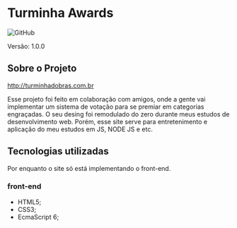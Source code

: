 # Turminha Awards

![GitHub](https://img.shields.io/github/license/GabMeula07/Turminha-Awards?style=for-the-badge)

Versão: 1.0.0

## Sobre o Projeto

http://turminhadobras.com.br

Esse projeto foi feito em colaboração com amigos, onde a gente vai implementar um sistema de votação para se premiar em categorias engraçadas. O seu desing foi remodulado do zero durante meus estudos de desenvolvimento web. Porém, esse site serve para entretenimento e aplicação do meu estudos em JS, NODE JS e etc.

## Tecnologias utilizadas

Por enquanto o site só está implementando o front-end.

### front-end
- HTML5;
- CSS3;
- EcmaScript 6;

